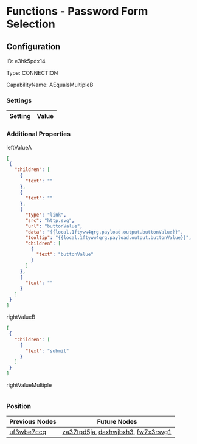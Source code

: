 # Functions - Password Form Selection
## Configuration
ID:  e3hk5pdx14

Type: CONNECTION 

CapabilityName: AEqualsMultipleB

### Settings
| Setting | Value  |
| :------------------------ | ---------------------------------------- |
 




### Additional Properties
leftValueA
 ```json 
[
  {
    "children": [
      {
        "text": ""
      },
      {
        "text": ""
      },
      {
        "type": "link",
        "src": "http.svg",
        "url": "buttonValue",
        "data": "{{local.1ftyww4qrg.payload.output.buttonValue}}",
        "tooltip": "{{local.1ftyww4qrg.payload.output.buttonValue}}",
        "children": [
          {
            "text": "buttonValue"
          }
        ]
      },
      {
        "text": ""
      }
    ]
  }
]
```


rightValueB
 ```json 
[
  {
    "children": [
      {
        "text": "submit"
      }
    ]
  }
]
```


rightValueMultiple
 ```json 

```




### Position
| Previous Nodes | Future Nodes |
| :------------- | ------------ |
| [uf3wbe7ccq](./uf3wbe7ccq.md) | [za37tpd5ja](./za37tpd5ja.md), [daxhwjbxh3](./daxhwjbxh3.md), [fw7x3rsvg1](./fw7x3rsvg1.md) |